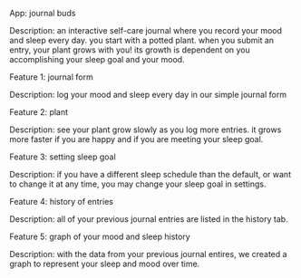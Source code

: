 App: journal buds

Description: an interactive self-care journal where you record your mood and sleep every day. you start with a potted plant. when you submit an entry, your plant grows with you! its growth is dependent on you accomplishing your sleep goal and your mood.

Feature 1: journal form

Description: log your mood and sleep every day in our simple journal form

Feature 2: plant

Description: see your plant grow slowly as you log more entries. it grows more faster if you are happy and if you are meeting your sleep goal.

Feature 3: setting sleep goal

Description: if you have a different sleep schedule than the default, or want to change it at any time, you may change your sleep goal in settings.

Feature 4: history of entries

Description: all of your previous journal entries are listed in the history tab. 

Feature 5: graph of your mood and sleep history

Description: with the data from your previous journal entires, we created a graph to represent your sleep and mood over time.

